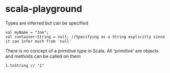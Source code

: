 # scala-playground
Types are inferred but can be specified
```
val myName = "Joe";
val container:String = null; //Specifying as a String explicitly since it can infer much from 'null'
```
There is no concept of a primitive type in Scala. All 'primitive' are objects and methods can be called on them
```
1.toString // "1"
```
